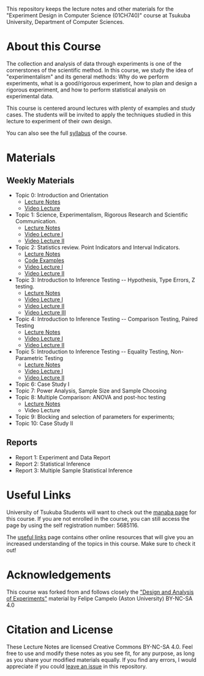 This repository keeps the lecture notes and other materials for the
"Experiment Design in Computer Science (01CH740)" course at Tsukuba University, Department of Computer Sciences.

# About this Course
The collection and analysis of data through experiments is one of the cornerstones of the scientific method. In this course, we study the idea of "experimentalism" and its general methods: Why do we perform experiments, what is a good/rigorous experiment, how to plan and design a rigorous experiment, and how to perform statistical analysis on experimental data.

This course is centered around lectures with plenty of examples and study cases. The students will be invited to apply the techniques studied in this lecture to experiment of their own design.

You can also see the full [syllabus](syllabus.md) of the course.

# Materials
## Weekly Materials
- Topic 0: Introduction and Orientation
  - [Lecture Notes](topic00/course_introduction.pdf)
  - [Video Lecture](https://youtu.be/Lh-6ao6vwXc)
- Topic 1: Science, Experimentalism, Rigorous Research and Scientific Communication.
  - [Lecture Notes](topic01/experimentalism.pdf)
  - [Video Lecture I](https://youtu.be/j_prkSViQ_I)
  - [Video Lecture II](https://youtu.be/FoSRgZWO6P0)
- Topic 2: Statistics review. Point Indicators and Interval Indicators.
  - [Lecture Notes](topic02/lecture2.pdf)
  - [Code Examples](topic02/Code)
  - [Video Lecture I](https://youtu.be/XML3kmYhN2c)
  - [Video Lecture II](https://youtu.be/uI62qUke4dM)
- Topic 3: Introduction to Inference Testing -- Hypothesis, Type Errors, Z testing.
  - [Lecture Notes](topic03/lecture3.pdf)
  - [Video Lecture I](https://youtu.be/blvcIybva-Q)
  - [Video Lecture II](https://youtu.be/v6yLT9cq3UA)
  - [Video Lecture III](https://youtu.be/m3bMVZqcjIw)
- Topic 4: Introduction to Inference Testing -- Comparison Testing, Paired Testing
  - [Lecture Notes](topic04/lecture4.pdf)
  - [Video Lecture I](https://youtu.be/-yT2OIZ_OBE)
  - [Video Lecture II](https://youtu.be/23t4q_kTdyM)
- Topic 5: Introduction to Inference Testing -- Equality Testing, Non-Parametric Testing
  - [Lecture Notes](topic05/lecture5.pdf)
  - [Video Lecture I](https://youtu.be/XrrKsJdmaig)
  - [Video Lecture II](https://youtu.be/EUqNpwaL078)
- Topic 6: Case Study I
- Topic 7: Power Analysis, Sample Size and Sample Choosing
- Topic 8: Multiple Comparison: ANOVA and post-hoc testing
  - [Lecture Notes](topic08/lecture8.pdf)
  - Video Lecture
- Topic 9: Blocking and selection of parameters for experiments;
- Topic 10: Case Study II

## Reports
- Report 1: Experiment and Data Report
- Report 2: Statistical Inference
- Report 3: Multiple Sample Statistical Inference

# Useful Links
University of Tsukuba Students will want to check out the [manaba page](https://manaba.tsukuba.ac.jp/ct/course_1354290) for this course. If you are not enrolled in the course, you can still access the page by using the self registration number: 5685116.

The [useful links](UsefulLinks.md) page contains other online resources that will give you an increased understanding of the topics in this course. Make sure to check it out!

# Acknowledgements
This course was forked from and follows closely the ["Design and Analysis of Experiments"](https://github.com/fcampelo/Design-and-Analysis-of-Experiments) material by Felipe Campelo (Aston University) BY-NC-SA 4.0


# Citation and License
These Lecture Notes are licensed Creative Commons BY-NC-SA 4.0. Feel free to use and modify these notes as you see fit, for any purpose, as long as you share your modified materials equally. If you find any errors, I would appreciate if you could [leave an issue](https://github.com/caranha/ExperimentDesignCS/issues) in this repository.
